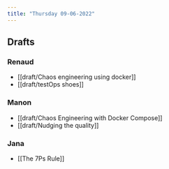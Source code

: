 ```yaml
---
title: "Thursday 09-06-2022"
---
```



## Drafts
### Renaud
- [[draft/Chaos engineering using docker]]
- [[draft/testOps shoes]]

### Manon
- [[draft/Chaos Engineering with Docker Compose]]
- [[draft/Nudging the quality]]

### Jana
- [[The 7Ps Rule]]